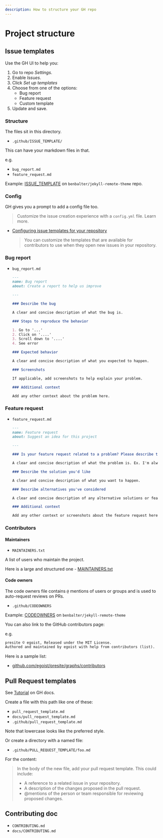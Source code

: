 ```yaml
---
description: How to structure your GH repo
---
```

# Project structure


## Issue templates

Use the GH UI to help you:

1. Go to repo _Settings_.
2. Enable _Issues_.
3. Click _Set up templates_
4. Choose from one of the options:
    - Bug report
    - Feature request
    - Custom template
5. Update and save.

### Structure

The files sit in this directory.

- `.github/ISSUE_TEMPLATE/`

This can have your markdown files in that.

e.g.

- `bug_report.md`
- `feature_request.md`

Example: [ISSUE_TEMPLATE](https://github.com/benbalter/jekyll-remote-theme/tree/master/.github/ISSUE_TEMPLATE) on `benbalter/jekyll-remote-theme` repo.


### Config

GH gives you a prompt to add a config file too.

> Customize the issue creation experience with a `config.yml` file. Learn more.

- [Configuring issue templates for your repository](https://docs.github.com/en/github/building-a-strong-community/configuring-issue-templates-for-your-repository)
    > You can customize the templates that are available for contributors to use when they open new issues in your repository.


### Bug report

- `bug_report.md`
    ```markdown
    ---
    name: Bug report
    about: Create a report to help us improve

    ---

    ### Describe the bug

    A clear and concise description of what the bug is.

    ### Steps to reproduce the behavior

    1. Go to '...'
    2. Click on '....'
    3. Scroll down to '....'
    4. See error

    ### Expected behavior

    A clear and concise description of what you expected to happen.

    ### Screenshots

    If applicable, add screenshots to help explain your problem.

    ### Additional context

    Add any other context about the problem here.
    ```

### Feature request

- `feature_request.md`
    ```markdown
    ---
    name: Feature request
    about: Suggest an idea for this project

    ---

    ### Is your feature request related to a problem? Please describe the problem you're trying to solve.

    A clear and concise description of what the problem is. Ex. I'm always frustrated when [...]

    ### Describe the solution you'd like

    A clear and concise description of what you want to happen.

    ### Describe alternatives you've considered

    A clear and concise description of any alternative solutions or features you've considered.

    ### Additional context

    Add any other context or screenshots about the feature request here.
    ```


### Contributors

#### Maintainers

- `MAINTAINERS.txt`

A list of users who maintain the project.

Here is a large and structured one - [MAINTAINERS.txt](https://github.com/pressflow/7/blob/master/MAINTAINERS.txt)

#### Code owners

The code owners file contains `@` mentions of users or groups and is used to auto-request reviews on PRs.

- `.github/CODEOWNERS`

Example: [CODEOWNERS](https://github.com/benbalter/jekyll-remote-theme/blob/master/.github/CODEOWNERS) on `benbalter/jekyll-remote-theme`

You can also link to the GitHub contributors page:

e.g.

```markdown
presite © egoist, Released under the MIT License.
Authored and maintained by egoist with help from contributors (list).
```

Here is a sample list:

- [github.com/egoist/presite/graphs/contributors](https://github.com/egoist/presite/graphs/contributors)


## Pull Request templates

See [Tutorial](https://help.github.com/en/github/building-a-strong-community/creating-a-pull-request-template-for-your-repository) on GH docs.

Create a file with this path like one of these:

- `pull_request_template.md`
- `docs/pull_request_template.md`
- `.github/pull_request_template.md`

Note that lowercase looks like the preferred style.

Or create a directory with a named file:

- `.github/PULL_REQUEST_TEMPLATE/foo.md`

For the content:

> In the body of the new file, add your pull request template. This could include:
>
> - A reference to a related issue in your repository.
> - A description of the changes proposed in the pull request.
> - @mentions of the person or team responsible for reviewing proposed changes.


## Contributing doc

- `CONTRIBUTING.md`
- `docs/CONTRIBUTING.md`
